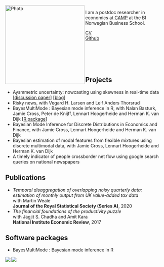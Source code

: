 <img align="left" width="250" alt="Photo" src="https://user-images.githubusercontent.com/89748060/136673521-2d338f5d-c27a-48a3-9402-3e892ec9658d.png">

I am a postdoc researcher in economics at [CAMP](https://www.bi.edu/research/research-centres/centre-of-applied-macroeconomics-and-commodity-prices/) at the BI Norwegian Business School.
<br />

[CV](https://github.com/paullabonne/paullabonne.github.io/blob/main/cv.pdf)<br />
[Github](https://github.com/paullabonne)


<br /><br /><br /><br />

## Projects

- Aysmmetric uncertainty: nowcasting using skewness in real-time data [[discussion paper](https://www.escoe.ac.uk/publications/aysmmetric-uncertainty-nowcasting-using-skewness-in-real-time-data/)] [[blog](https://www.escoe.ac.uk/aysmmetric-uncertainty-nowcasting-using-skewness-in-real-time-data/)]
- Risky news, with Vegard H. Larsen and Leif Anders Thorsrud
- BayesMultiMode : Bayesian mode inference in R, with Nalan Basturk, Jamie Cross, Peter de Knijff, Lennart Hoogerheide and Herman K. van Dijk [[R package](https://github.com/paullabonne/BayesMultiMode)]
- Bayesian Mode Inference for Discrete Distributions in Economics and Finance, with Jamie Cross, Lennart Hoogerheide and Herman K. van Dijk
- Bayesian estimation of modal features from flexible mixtures using discrete multimodal data, with Jamie Cross, Lennart Hoogerheide and Herman K. van Dijk
- A timely indicator of people crossborder net flow using google search queries on national newspapers

## Publications

- *Temporal disaggregation of overlapping noisy quarterly data: estimation of monthly output from UK value-added tax data*<br/>
with Martin Weale<br/>
**Journal of the Royal Statistical Society (Series A)**, 2020
- *The financial foundations of the productivity puzzle*<br/>
with Jagjit S. Chadha and Amit Kara<br/>
**National Institute Economic Review**, 2017

## Software packages

- BayesMultiMode : Bayesian mode inference in R
<img align="left" src="https://www.r-pkg.org/badges/version/BayesMultiMode">
<img align="left" src="https://cranlogs.r-pkg.org/badges/BayesMultiMode">
